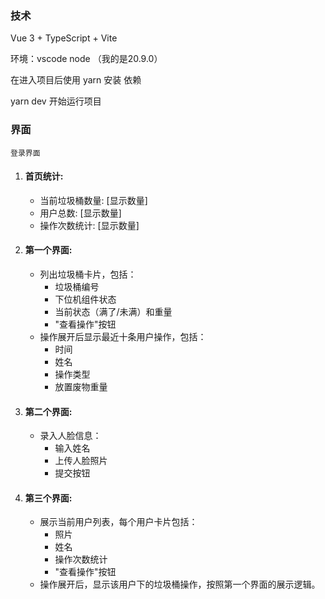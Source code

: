 ### 技术

Vue 3 + TypeScript + Vite

环境：vscode  node （我的是20.9.0）

在进入项目后使用  yarn  安装  依赖

yarn dev 开始运行项目

### 界面

    登录界面

1. #### **首页统计:**

   - 当前垃圾桶数量: [显示数量]
   - 用户总数: [显示数量]
   - 操作次数统计: [显示数量]
2. #### **第一个界面:**

   - 列出垃圾桶卡片，包括：
     - 垃圾桶编号
     - 下位机组件状态
     - 当前状态（满了/未满）和重量
     - "查看操作"按钮
   - 操作展开后显示最近十条用户操作，包括：
     - 时间
     - 姓名
     - 操作类型
     - 放置废物重量
3. #### **第二个界面:**

   - 录入人脸信息：
     - 输入姓名
     - 上传人脸照片
     - 提交按钮
4. #### **第三个界面:**

   - 展示当前用户列表，每个用户卡片包括：
     - 照片
     - 姓名
     - 操作次数统计
     - "查看操作"按钮
   - 操作展开后，显示该用户下的垃圾桶操作，按照第一个界面的展示逻辑。
